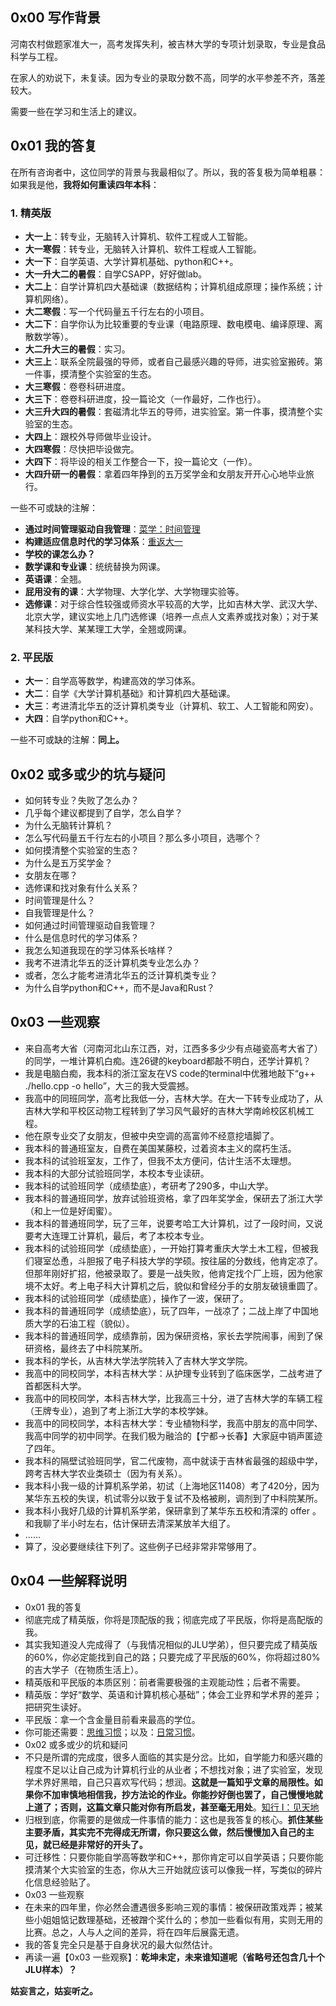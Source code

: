 ## 0x00 写作背景

河南农村做题家准大一，高考发挥失利，被吉林大学的专项计划录取，专业是食品科学与工程。

在家人的劝说下，未复读。因为专业的录取分数不高，同学的水平参差不齐，落差较大。

需要一些在学习和生活上的建议。

## 0x01 我的答复

在所有咨询者中，这位同学的背景与我最相似了。所以，我的答复极为简单粗暴：如果我是他，**我将如何重读四年本科**：

### 1. 精英版

- **大一上**：转专业，无脑转入计算机、软件工程或人工智能。
- **大一寒假**：转专业，无脑转入计算机、软件工程或人工智能。
- **大一下**：自学英语、大学计算机基础、python和C++。
- **大一升大二的暑假**：自学CSAPP，好好做lab。
- **大二上**：自学计算机四大基础课（数据结构；计算机组成原理；操作系统；计算机网络）。
- **大二寒假**：写一个代码量五千行左右的小项目。
- **大二下**：自学你认为比较重要的专业课（电路原理、数电模电、编译原理、离散数学等）。
- **大二升大三的暑假**：实习。
- **大三上**：联系全院最强的导师，或者自己最感兴趣的导师，进实验室搬砖。第一件事，摸清整个实验室的生态。
- **大三寒假**：卷卷科研进度。
- **大三下**：卷卷科研进度，投一篇论文（一作最好，二作也行）。
- **大三升大四的暑假**：套磁清北华五的导师，进实验室。第一件事，摸清整个实验室的生态。
- **大四上**：跟校外导师做毕业设计。
- **大四寒假**：尽快把毕设做完。
- **大四下**：将毕设的相关工作整合一下，投一篇论文（一作）。
- **大四升研一的暑假**：拿着四年挣到的五万奖学金和女朋友开开心心地毕业旅行。

一些不可或缺的注解：

- **通过时间管理驱动自我管理**：[菜学：时间管理](https://zhuanlan.zhihu.com/p/476352426)
- **构建适应信息时代的学习体系**：[重返大一](https://zhuanlan.zhihu.com/p/554562875)
- **学校的课怎么办？**
- **数学课和专业课**：统统替换为网课。
- **英语课**：全翘。
- **屁用没有的课**：大学物理、大学化学、大学物理实验等。
- **选修课**：对于综合性较强或师资水平较高的大学，比如吉林大学、武汉大学、北京大学，建议实地上几门选修课（培养一点点人文素养或找对象）；对于某某科技大学、某某理工大学，全翘或网课。

### 2. 平民版

- **大一**：自学高等数学，构建高效的学习体系。
- **大二**：自学《大学计算机基础》和计算机四大基础课。
- **大三**：考进清北华五的泛计算机类专业（计算机、软工、人工智能和网安）。
- **大四**：自学python和C++。

一些不可或缺的注解：**同上。**

## 0x02 或多或少的坑与疑问

- 如何转专业？失败了怎么办？
- 几乎每个建议都提到了自学，怎么自学？
- 为什么无脑转计算机？
- 怎么写代码量五千行左右的小项目？那么多小项目，选哪个？
- 如何摸清整个实验室的生态？
- 为什么是五万奖学金？
- 女朋友在哪？
- 选修课和找对象有什么关系？
- 时间管理是什么？
- 自我管理是什么？
- 如何通过时间管理驱动自我管理？
- 什么是信息时代的学习体系？
- 我怎么知道我现在的学习体系长啥样？
- 我考不进清北华五的泛计算机类专业怎么办？
- 或者，怎么才能考进清北华五的泛计算机类专业？
- 为什么自学python和C++，而不是Java和Rust？

## 0x03 一些观察

- 来自高考大省（河南河北山东江西，对，江西多多少少有点碰瓷高考大省了）的同学，一堆计算机白痴。连26键的keyboard都敲不明白，还学计算机？
- 我是电脑白痴，我本科的浙江室友在VS code的terminal中优雅地敲下“g++ ./hello.cpp -o hello”，大三的我大受震撼。
- 我高中的同班同学，高考比我低一分，吉林大学。在大一下转专业成功了，从吉林大学和平校区动物工程转到了学习风气最好的吉林大学南岭校区机械工程。
- 他在原专业交了女朋友，但被中央空调的高富帅不经意挖墙脚了。
- 我本科的普通班室友，自费在美国某藤校，过着资本主义的腐朽生活。
- 我本科的试验班室友，工作了，但我不太方便问，估计生活不太理想。
- 我本科的大部分试验班同学，本校本专业读研。
- 我本科的试验班同学（成绩垫底），考研考了290多，中山大学。
- 我本科的普通班同学，放弃试验班资格，拿了四年奖学金，保研去了浙江大学（和上一位是好闺蜜）。
- 我本科的普通班同学，玩了三年，说要考哈工大计算机，过了一段时间，又说要考大连理工计算机，最后，考了本校本专业。
- 我本科的试验班同学（成绩垫底），一开始打算考重庆大学土木工程，但被我们寝室怂恿，斗胆报了电子科技大学的学硕。按往届的分数线，他肯定凉了。但那年刚好扩招，他被录取了。要是一战失败，他肯定找个厂上班，因为他家境不太好。考上电子科大计算机之后，貌似和曾经分手的女朋友破镜重圆了。
- 我本科的试验班同学（成绩垫底），操作了一波，保研了。
- 我本科的普通班同学（成绩垫底），玩了四年，一战凉了；二战上岸了中国地质大学的石油工程（貌似）。
- 我本科的普通班同学，成绩靠前，因为保研资格，家长去学院闹事，闹到了保研资格，最终去了中科院某所。
- 我本科的学长，从吉林大学法学院转入了吉林大学文学院。
- 我高中的同校同学，本科吉林大学：从护理专业转到了临床医学，二战考进了首都医科大学。
- 我高中的同校同学，本科吉林大学，比我高三十分，进了吉林大学的车辆工程（王牌专业），追到了考上浙江大学的本校学妹。
- 我高中的同校同学，本科吉林大学：专业植物科学，我高中朋友的高中同学、我高中同学的初中同学。在我们极为融洽的【宁都→长春】大家庭中销声匿迹了四年。
- 我本科的隔壁试验班同学，官二代废物，高中就读于吉林省最强的超级中学，跨考吉林大学农业类硕士（因为有关系）。
- 我本科小我一级的计算机系学弟，初试（上海地区11408）考了420分，因为某华东五校的失误，机试零分以致于复试不及格被刷，调剂到了中科院某所。
- 我本科小我好几级的计算机系学弟，保研拿到了某华东五校和清深的 offer 。和我聊了半小时左右，估计保研去清深某放羊大组了。
- ……
- 算了，没必要继续往下列了。这些例子已经非常非常够用了。

## 0x04 一些解释说明

- 0x01 我的答复
- 彻底完成了精英版，你将是顶配版的我；彻底完成了平民版，你将是高配版的我。
- 其实我知道没人完成得了（与我情况相似的JLU学弟），但只要完成了精英版的60%，你必定能找到自己的路；只要完成了平民版的60%，你将超过80%的吉大学子（在物质生活上）。
- 精英版和平民版的本质区别：前者需要极强的主观能动性；后者不需要。
- 精英版：学好“数学、英语和计算机核心基础”；体会工业界和学术界的差异；把研究生读好。
- 平民版：拿一个含金量目前看来最高的学位。
- 你可能还需要：[思维习惯](https://www.zhihu.com/pin/1535791950082379776)；以及：[日常习惯](https://www.zhihu.com/pin/1530310493423689728)。
- 0x02 或多或少的坑和疑问
- 不只是所谓的完成度，很多人面临的其实是分岔。比如，自学能力和感兴趣的程度不足以让自己成为计算机行业的从业者；不想找对象；进了实验室，发现学术界好黑暗，自己只喜欢写代码；想润。**这就是一篇知乎文章的局限性。如果你不加审慎地相信我，抄方法论的作业。你能抄好倒也罢了，自己慢慢地就上道了；否则，这篇文章只能对你有所启发，甚至毫无用处**。[知行 Ⅰ：见天地](https://zhuanlan.zhihu.com/p/558714629)
- 归根到底，你需要的是做成一件事情的能力：这也是我答复的核心。**抓住某些主要矛盾，其实完不完得成无所谓，你只要这么做，然后慢慢加入自己的主见，就已经是非常好的开头了。**
- 可迁移性：只要你能自学高等数学和C++，那你肯定可以自学英语；只要你能摸清某个大实验室的生态，你从大三开始就应该可以像我一样，写类似的碎片化信息经验贴了。
- 0x03 一些观察
- 在未来的四年里，你必然会遭遇很多影响三观的事情：被保研政策戏弄；被某些小姐姐惦记数理基础，还被蹭个奖什么的；参加一些看似有用，实则无用的比赛。总之，人与人之间的差异，将在四年后展露无遗。
- 我的答复完全只是基于自身状况的最大似然估计。
- 再读一遍【0x03 一些观察】：**乾坤未定，未来谁知道呢（省略号还包含几十个JLU样本）？**

**姑妄言之，姑妄听之。**
